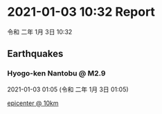 # 2021-01-03 10:32 Report
令和 二年 1月 3日 10:32

## Earthquakes
### Hyogo-ken Nantobu @ M2.9
2021-01-03 01:05 (令和 二年 1月 3日 01:05)
  
[epicenter @ 10km](https://www.google.com/maps/place/34°54'00%22+135°24'00%22/@34.9,135.4,17z/data=!3m1!4b1!4m5!3m4!1s0x0:0x0!8m2!3d34.9!4d135.4)